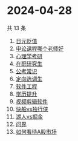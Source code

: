 # 2024-04-28

共 13 条

<!-- BEGIN -->
<!-- 最后更新时间 Sun Apr 28 2024 22:09:35 GMT+0800 (China Standard Time) -->

1. [日元贬值](https://www.zhihu.com/search?q=日元贬值)
1. [申论课程哪个老师好](https://www.zhihu.com/search?q=申论课程哪个老师好)
1. [心理学考研](https://www.zhihu.com/search?q=心理学考研)
1. [在职研究生](https://www.zhihu.com/search?q=在职研究生)
1. [公考常识](https://www.zhihu.com/search?q=公考常识)
1. [定向选调生](https://www.zhihu.com/search?q=定向选调生)
1. [软件工程](https://www.zhihu.com/search?q=软件工程)
1. [学历提升](https://www.zhihu.com/search?q=学历提升)
1. [视频剪辑软件](https://www.zhihu.com/search?q=视频剪辑软件)
1. [快船vs独行侠](https://www.zhihu.com/search?q=快船vs独行侠)
1. [湖人vs掘金](https://www.zhihu.com/search?q=湖人vs掘金)
1. [问界](https://www.zhihu.com/search?q=问界)
1. [如何看待A股市场](https://www.zhihu.com/search?q=如何看待A股市场)

<!-- END -->
